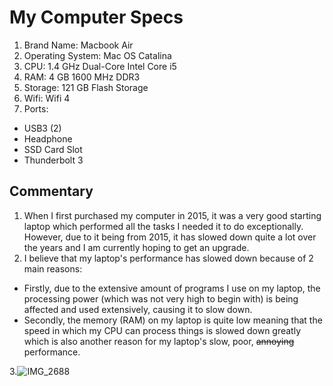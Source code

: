 # **My Computer Specs**
1. Brand Name: Macbook Air
2. Operating System: Mac OS Catalina
3. CPU: 1.4 GHz Dual-Core Intel Core i5
4. RAM: 4 GB 1600 MHz DDR3
5. Storage: 121 GB Flash Storage
6. Wifi: Wifi 4 
7. Ports: 
* USB3 (2) 
* Headphone 
* SSD Card Slot 
* Thunderbolt 3

## **Commentary**
1. When I first purchased my computer in 2015, it was a very good starting laptop which performed all the tasks I needed it to do exceptionally. However, due to it being from 2015, it has slowed down quite a lot over the years and I am currently hoping to get an upgrade.
2. I believe that my laptop's performance has slowed down because of 2 main reasons: 
* Firstly, due to the extensive amount of programs I use on my laptop, the processing power (which was not very high to begin with) is being affected and used extensively, causing it to slow down. 
* Secondly, the memory (RAM) on my laptop is quite low meaning that the speed in which my CPU can process things is slowed down greatly which is also another reason for my laptop's slow, poor, ~~annoying~~ performance. 

3.![IMG_2688](https://user-images.githubusercontent.com/89731473/131724037-2b5e60f4-dddd-42fb-965e-2b8f6b5a6013.png)
